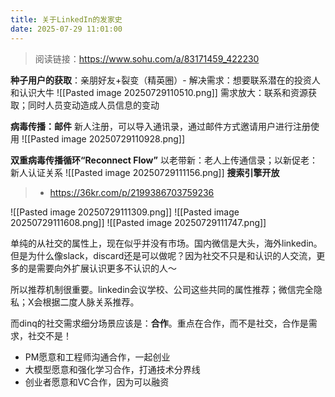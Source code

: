 ```yaml
---
title: 关于LinkedIn的发家史
date: 2025-07-29 11:01:00
---
```

> 阅读链接：https://www.sohu.com/a/83171459_422230

**种子用户的获取**：亲朋好友+裂变（精英圈）- 解决需求：想要联系潜在的投资人和认识大牛
![[Pasted image 20250729110510.png]]
需求放大：联系和资源获取；同时人员变动造成人员信息的变动

**病毒传播：邮件**
新人注册，可以导入通讯录，通过邮件方式邀请用户进行注册使用
![[Pasted image 20250729110928.png]]

**双重病毒传播循环“Reconnect Flow”**
以老带新：老人上传通信录；以新促老：新人认证关系
![[Pasted image 20250729111156.png]]
**搜索引擎开放**

> - https://36kr.com/p/2199386703759236

![[Pasted image 20250729111309.png]]
![[Pasted image 20250729111608.png]]
![[Pasted image 20250729111747.png]]

单纯的从社交的属性上，现在似乎并没有市场。国内微信是大头，海外linkedin。但是为什么像slack，discard还是可以做呢？因为社交不只是和认识的人交流，更多的是需要向外扩展认识更多不认识的人～

所以推荐机制很重要。linkedin会议学校、公司这些共同的属性推荐；微信完全隐私；X会根据二度人脉关系推荐。

而dinq的社交需求细分场景应该是：**合作**。重点在合作，而不是社交，合作是需求，社交不是！
- PM愿意和工程师沟通合作，一起创业
- 大模型愿意和强化学习合作，打通技术分界线
- 创业者愿意和VC合作，因为可以融资